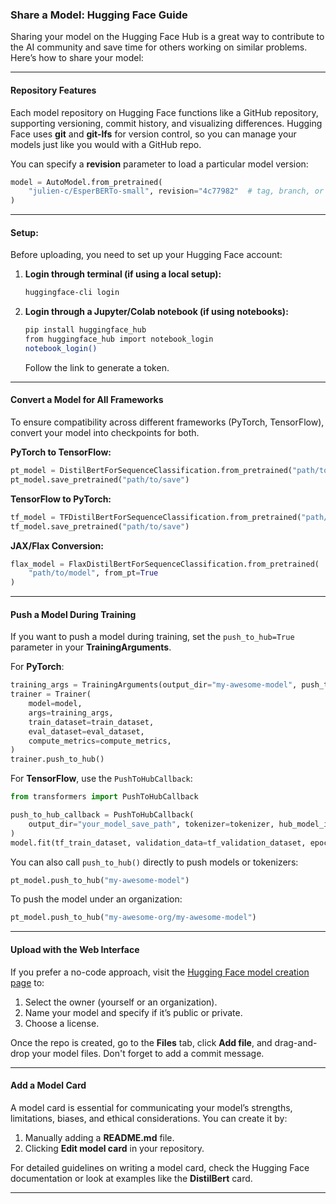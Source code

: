 ### Share a Model: Hugging Face Guide

Sharing your model on the Hugging Face Hub is a great way to contribute to the AI community and save time for others working on similar problems. Here’s how to share your model:

---

#### **Repository Features**
Each model repository on Hugging Face functions like a GitHub repository, supporting versioning, commit history, and visualizing differences. Hugging Face uses **git** and **git-lfs** for version control, so you can manage your models just like you would with a GitHub repo.

You can specify a **revision** parameter to load a particular model version:
```python
model = AutoModel.from_pretrained(
    "julien-c/EsperBERTo-small", revision="4c77982"  # tag, branch, or commit hash
)
```

---

#### **Setup:**
Before uploading, you need to set up your Hugging Face account:

1. **Login through terminal (if using a local setup):**
   ```bash
   huggingface-cli login
   ```
2. **Login through a Jupyter/Colab notebook (if using notebooks):**
   ```bash
   pip install huggingface_hub
   from huggingface_hub import notebook_login
   notebook_login()
   ```
   Follow the link to generate a token.

---

#### **Convert a Model for All Frameworks**

To ensure compatibility across different frameworks (PyTorch, TensorFlow), convert your model into checkpoints for both.

**PyTorch to TensorFlow:**
```python
pt_model = DistilBertForSequenceClassification.from_pretrained("path/to/model", from_tf=True)
pt_model.save_pretrained("path/to/save")
```

**TensorFlow to PyTorch:**
```python
tf_model = TFDistilBertForSequenceClassification.from_pretrained("path/to/model", from_pt=True)
tf_model.save_pretrained("path/to/save")
```

**JAX/Flax Conversion:**
```python
flax_model = FlaxDistilBertForSequenceClassification.from_pretrained(
    "path/to/model", from_pt=True
)
```

---

#### **Push a Model During Training**

If you want to push a model during training, set the `push_to_hub=True` parameter in your **TrainingArguments**.

For **PyTorch**:
```python
training_args = TrainingArguments(output_dir="my-awesome-model", push_to_hub=True)
trainer = Trainer(
    model=model,
    args=training_args,
    train_dataset=train_dataset,
    eval_dataset=eval_dataset,
    compute_metrics=compute_metrics,
)
trainer.push_to_hub()
```

For **TensorFlow**, use the `PushToHubCallback`:
```python
from transformers import PushToHubCallback

push_to_hub_callback = PushToHubCallback(
    output_dir="your_model_save_path", tokenizer=tokenizer, hub_model_id="your-username/my-awesome-model"
)
model.fit(tf_train_dataset, validation_data=tf_validation_dataset, epochs=3, callbacks=[push_to_hub_callback])
```

You can also call `push_to_hub()` directly to push models or tokenizers:
```python
pt_model.push_to_hub("my-awesome-model")
```

To push the model under an organization:
```python
pt_model.push_to_hub("my-awesome-org/my-awesome-model")
```

---

#### **Upload with the Web Interface**

If you prefer a no-code approach, visit the [Hugging Face model creation page](https://huggingface.co/new) to:

1. Select the owner (yourself or an organization).
2. Name your model and specify if it’s public or private.
3. Choose a license.

Once the repo is created, go to the **Files** tab, click **Add file**, and drag-and-drop your model files. Don't forget to add a commit message.

---

#### **Add a Model Card**

A model card is essential for communicating your model’s strengths, limitations, biases, and ethical considerations. You can create it by:

1. Manually adding a **README.md** file.
2. Clicking **Edit model card** in your repository.

For detailed guidelines on writing a model card, check the Hugging Face documentation or look at examples like the **DistilBert** card.

---
